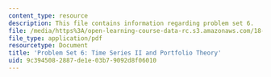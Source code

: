 ```yaml
---
content_type: resource
description: This file contains information regarding problem set 6.
file: /media/https%3A/open-learning-course-data-rc.s3.amazonaws.com/18-s096-topics-in-mathematics-with-applications-in-finance-fall-2013/9c3945082887de1e03b79092d8f06010_MIT18_S096F13_pset6.pdf
file_type: application/pdf
resourcetype: Document
title: 'Problem Set 6: Time Series II and Portfolio Theory'
uid: 9c394508-2887-de1e-03b7-9092d8f06010
---
```

